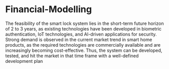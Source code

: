 # Financial-Modelling
The feasibility of the smart lock system lies in the short-term future horizon of 2 to 3 years, as existing technologies have been developed in biometric authentication, IoT technologies, and AI-driven applications for security. Strong demand is observed in the current market trend in smart home products, as the required technologies are commercially available and are increasingly becoming cost-effective. Thus, the system can be developed, tested, and hit the market in that time frame with a well-defined development plan
